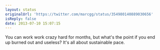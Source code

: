 ```yaml
---
layout: status
originalUrl: 'https://twitter.com/marcgg/status/354980140889030656'
isReply: false
date: 2013-07-10 15:07:15
---
```


You can work work crazy hard for months, but what's the point if you end up burned out and useless? It's all about sustainable pace.
